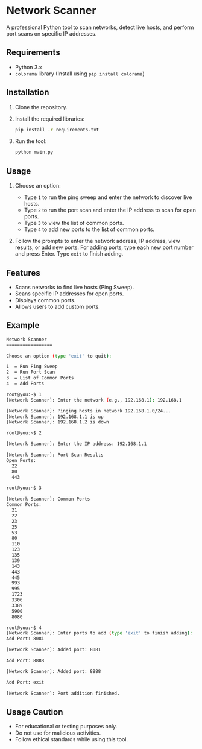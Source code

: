 # Network Scanner

A professional Python tool to scan networks, detect live hosts, and perform port scans on specific IP addresses.

## Requirements
- Python 3.x
- `colorama` library (Install using `pip install colorama`)

## Installation

1. Clone the repository.
2. Install the required libraries:
    ```bash
    pip install -r requirements.txt
    ```

3. Run the tool:
    ```bash
    python main.py
    ```

## Usage
1. Choose an option:
    - Type `1` to run the ping sweep and enter the network to discover live hosts.
    - Type `2` to run the port scan and enter the IP address to scan for open ports.
    - Type `3` to view the list of common ports.
    - Type `4` to add new ports to the list of common ports.

2. Follow the prompts to enter the network address, IP address, view results, or add new ports. For adding ports, type each new port number and press Enter. Type `exit` to finish adding.

## Features
- Scans networks to find live hosts (Ping Sweep).
- Scans specific IP addresses for open ports.
- Displays common ports.
- Allows users to add custom ports.

## Example

```bash
Network Scanner
=================

Choose an option (type 'exit' to quit):

1  = Run Ping Sweep
2  = Run Port Scan
3  = List of Common Ports
4  = Add Ports

root@you:~$ 1
[Network Scanner]: Enter the network (e.g., 192.168.1): 192.168.1

[Network Scanner]: Pinging hosts in network 192.168.1.0/24...
[Network Scanner]: 192.168.1.1 is up
[Network Scanner]: 192.168.1.2 is down

root@you:~$ 2

[Network Scanner]: Enter the IP address: 192.168.1.1

[Network Scanner]: Port Scan Results
Open Ports:
  22
  80
  443

root@you:~$ 3

[Network Scanner]: Common Ports
Common Ports:
  21
  22
  23
  25
  53
  80
  110
  123
  135
  139
  143
  443
  445
  993
  995
  1723
  3306
  3389
  5900
  8080

root@you:~$ 4
[Network Scanner]: Enter ports to add (type 'exit' to finish adding):
Add Port: 8081

[Network Scanner]: Added port: 8081

Add Port: 8888

[Network Scanner]: Added port: 8888

Add Port: exit

[Network Scanner]: Port addition finished.

```

## Usage Caution
- For educational or testing purposes only.
- Do not use for malicious activities.
- Follow ethical standards while using this tool.
